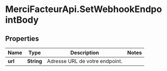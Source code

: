 # MerciFacteurApi.SetWebhookEndpointBody

## Properties
Name | Type | Description | Notes
------------ | ------------- | ------------- | -------------
**url** | **String** | Adresse URL de votre endpoint. | 
